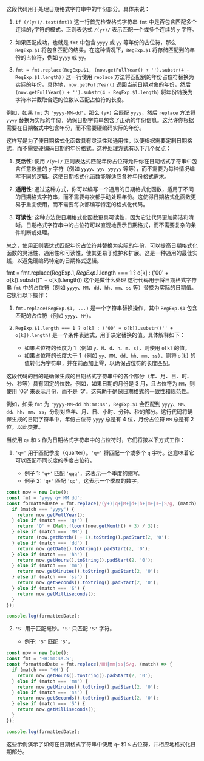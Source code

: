 这段代码用于处理日期格式字符串中的年份部分。具体来说：

1. `if (/(y+)/.test(fmt))` 这一行首先检查格式字符串 `fmt` 中是否包含匹配多个连续的`y`字符的模式。正则表达式 `/(y+)/` 表示匹配一个或多个连续的 `y` 字符。

2. 如果匹配成功，也就是 `fmt` 中包含 `yyyy` 或 `yy` 等年份的占位符，那么 `RegExp.$1` 将包含匹配的结果。在这种情况下，`RegExp.$1` 将存储匹配到的年份的占位符，例如 `yyyy` 或 `yy`。

3. `fmt = fmt.replace(RegExp.$1, (now.getFullYear() + '').substr(4 - RegExp.$1.length))` 这一行使用 `replace` 方法将匹配到的年份占位符替换为实际的年份。具体地，`now.getFullYear()` 返回当前日期对象的年份，然后 `(now.getFullYear() + '').substr(4 - RegExp.$1.length)` 将年份转换为字符串并截取合适的位数以匹配占位符的长度。

例如，如果 `fmt` 为 `'yyyy-MM-dd'`，那么 `(y+)` 会匹配 `yyyy`，然后 `replace` 方法将 `yyyy` 替换为实际的年份，确保日期字符串包含了正确的年份信息。这允许你根据需要在日期格式中包含年份，而不需要硬编码实际的年份。


这样写是为了使日期格式化函数具有灵活性和通用性，以便根据需要定制日期格式，而不需要硬编码日期的年份格式。这种处理方式有以下几个优点：

1. **灵活性**: 使用 `/(y+)/` 正则表达式匹配年份占位符允许你在日期格式字符串中包含任意数量的 `y` 字符（例如 `yyyy`、`yy`、`yyyyy` 等等），而不需要为每种情况编写不同的逻辑。这使日期格式化函数能够适应各种年份格式需求。

2. **通用性**: 通过这种方式，你可以编写一个通用的日期格式化函数，适用于不同的日期格式字符串，而不需要每次都手动处理年份。这使得日期格式化函数更易于重复使用，而不需要每次都编写特定的格式化代码。

3. **可读性**: 这种方法使日期格式化函数更具可读性，因为它让代码更加简洁和清晰。日期格式字符串中的占位符可以直观地表示日期格式，而不需要复杂的条件判断或处理。

总之，使用正则表达式匹配年份占位符并替换为实际的年份，可以提高日期格式化函数的灵活性、通用性和可读性，使其更易于维护和扩展。这是一种通用的最佳实践，以避免硬编码特定的日期格式逻辑。



 fmt = fmt.replace(RegExp.$1, RegExp.$1.length === 1 ? o[k] : ('00' + o[k]).substr(('' + o[k]).length)) 这个是做什么处理
 这行代码用于将日期格式字符串 `fmt` 中的占位符（例如 `yyyy`、`MM`、`dd`、`hh`、`mm`、`ss` 等）替换为实际的日期值。它执行以下操作：

1. `fmt.replace(RegExp.$1, ...)` 是一个字符串替换操作，其中 `RegExp.$1` 包含匹配的占位符（例如 `yyyy`、`MM`）。

2. `RegExp.$1.length === 1 ? o[k] : ('00' + o[k]).substr(('' + o[k]).length)` 是一个条件表达式，用于决定替换的值。具体解释如下：

   - 如果占位符的长度为 1（例如 `y`、`M`、`d`、`h`、`m`、`s`），则使用 `o[k]` 的值。
   - 如果占位符的长度大于 1（例如 `yy`、`MM`、`dd`、`hh`、`mm`、`ss`），则将 `o[k]` 的值转化为字符串，并在前面加上零，以确保占位符的长度匹配。

这段代码的目的是确保生成的日期格式字符串中的各个部分（年、月、日、时、分、秒等）具有固定的位数。例如，如果日期的月份是 3 月，且占位符为 `MM`，则使用 '03' 来表示月份，而不是 '3'。这有助于确保日期格式的一致性和规范性。

例如，如果 `fmt` 为 `'yyyy-MM-dd hh:mm:ss'`，`RegExp.$1` 会匹配到 `yyyy`、`MM`、`dd`、`hh`、`mm`、`ss`，分别对应年、月、日、小时、分钟、秒的部分。这行代码将确保生成的日期字符串中，年份占位符 `yyyy` 总是有 4 位，月份占位符 `MM` 总是有 2 位，以此类推。



当使用 `q+` 和 `S` 作为日期格式字符串中的占位符时，它们将按以下方式工作：

1. `'q+'` 用于匹配季度（quarter）。`'q+'` 将匹配一个或多个 `q` 字符。这意味着它可以匹配不同长度的季度占位符。

   - 例子 1: `'q+'` 匹配 `'qqq'`，这表示一个季度的缩写。
   - 例子 2: `'q+'` 匹配 `'qq'`，这表示一个季度的数字。

```javascript
const now = new Date();
const fmt = 'yyyy q+ MM dd';
const formattedDate = fmt.replace(/(y+)|q+|M+|d+|h+|m+|s+|S/g, (match) => {
  if (match === 'yyyy') {
    return now.getFullYear();
  } else if (match === 'q+') {
    return 'Q' + (Math.floor((now.getMonth() + 3) / 3));
  } else if (match === 'MM') {
    return (now.getMonth() + 1).toString().padStart(2, '0');
  } else if (match === 'dd') {
    return now.getDate().toString().padStart(2, '0');
  } else if (match === 'hh') {
    return now.getHours().toString().padStart(2, '0');
  } else if (match === 'mm') {
    return now.getMinutes().toString().padStart(2, '0');
  } else if (match === 'ss') {
    return now.getSeconds().toString().padStart(2, '0');
  } else if (match === 'S') {
    return now.getMilliseconds();
  }
});

console.log(formattedDate);
```

2. `'S'` 用于匹配毫秒。`'S'` 只匹配 `'S'` 字符。

   - 例子: `'S'` 匹配 `'S'`。

```javascript
const now = new Date();
const fmt = 'HH:mm:ss.S';
const formattedDate = fmt.replace(/HH|mm|ss|S/g, (match) => {
  if (match === 'HH') {
    return now.getHours().toString().padStart(2, '0');
  } else if (match === 'mm') {
    return now.getMinutes().toString().padStart(2, '0');
  } else if (match === 'ss') {
    return now.getSeconds().toString().padStart(2, '0');
  } else if (match === 'S') {
    return now.getMilliseconds();
  }
});

console.log(formattedDate);
```

这些示例演示了如何在日期格式字符串中使用 `q+` 和 `S` 占位符，并相应地格式化日期部分。
